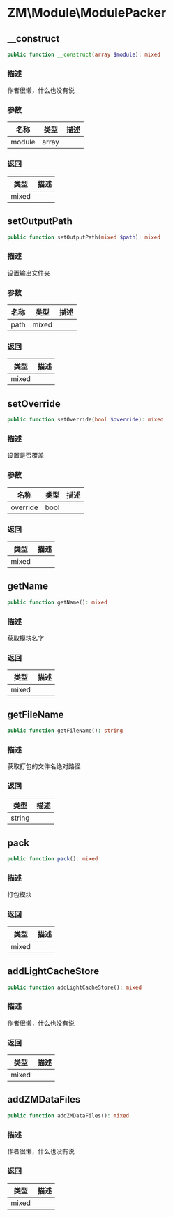 # ZM\Module\ModulePacker

## __construct

```php
public function __construct(array $module): mixed
```

### 描述

作者很懒，什么也没有说

### 参数

| 名称 | 类型 | 描述 |
| -------- | ---- | ----------- |
| module | array |  |
### 返回

| 类型 | 描述 |
| ---- | ----------- |
| mixed |  |


## setOutputPath

```php
public function setOutputPath(mixed $path): mixed
```

### 描述

设置输出文件夹

### 参数

| 名称 | 类型 | 描述 |
| -------- | ---- | ----------- |
| path | mixed |  |
### 返回

| 类型 | 描述 |
| ---- | ----------- |
| mixed |  |


## setOverride

```php
public function setOverride(bool $override): mixed
```

### 描述

设置是否覆盖

### 参数

| 名称 | 类型 | 描述 |
| -------- | ---- | ----------- |
| override | bool |  |
### 返回

| 类型 | 描述 |
| ---- | ----------- |
| mixed |  |


## getName

```php
public function getName(): mixed
```

### 描述

获取模块名字

### 返回

| 类型 | 描述 |
| ---- | ----------- |
| mixed |  |


## getFileName

```php
public function getFileName(): string
```

### 描述

获取打包的文件名绝对路径

### 返回

| 类型 | 描述 |
| ---- | ----------- |
| string |  |


## pack

```php
public function pack(): mixed
```

### 描述

打包模块

### 返回

| 类型 | 描述 |
| ---- | ----------- |
| mixed |  |


## addLightCacheStore

```php
public function addLightCacheStore(): mixed
```

### 描述

作者很懒，什么也没有说

### 返回

| 类型 | 描述 |
| ---- | ----------- |
| mixed |  |


## addZMDataFiles

```php
public function addZMDataFiles(): mixed
```

### 描述

作者很懒，什么也没有说

### 返回

| 类型 | 描述 |
| ---- | ----------- |
| mixed |  |
